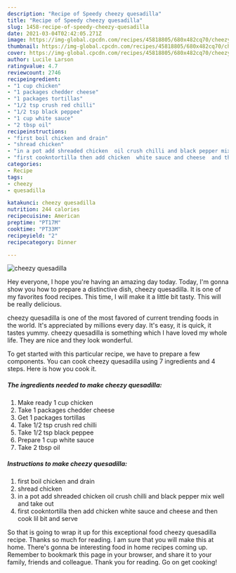 ```yaml
---
description: "Recipe of Speedy cheezy quesadilla"
title: "Recipe of Speedy cheezy quesadilla"
slug: 1458-recipe-of-speedy-cheezy-quesadilla
date: 2021-03-04T02:42:05.271Z
image: https://img-global.cpcdn.com/recipes/45818805/680x482cq70/cheezy-quesadilla-recipe-main-photo.jpg
thumbnail: https://img-global.cpcdn.com/recipes/45818805/680x482cq70/cheezy-quesadilla-recipe-main-photo.jpg
cover: https://img-global.cpcdn.com/recipes/45818805/680x482cq70/cheezy-quesadilla-recipe-main-photo.jpg
author: Lucile Larson
ratingvalue: 4.7
reviewcount: 2746
recipeingredient:
- "1 cup chicken"
- "1 packages chedder cheese"
- "1 packages tortillas"
- "1/2 tsp crush red chilli"
- "1/2 tsp black peppee"
- "1 cup white sauce"
- "2 tbsp oil"
recipeinstructions:
- "first boil chicken and drain"
- "shread chicken"
- "in a pot add shreaded chicken  oil crush chilli and black pepper mix well and take out"
- "first cookntortilla then add chicken  white sauce and cheese  and then cook lil bit and serve"
categories:
- Recipe
tags:
- cheezy
- quesadilla

katakunci: cheezy quesadilla 
nutrition: 244 calories
recipecuisine: American
preptime: "PT17M"
cooktime: "PT33M"
recipeyield: "2"
recipecategory: Dinner

---
```



![cheezy quesadilla](https://img-global.cpcdn.com/recipes/45818805/680x482cq70/cheezy-quesadilla-recipe-main-photo.jpg)

Hey everyone, I hope you're having an amazing day today. Today, I'm gonna show you how to prepare a distinctive dish, cheezy quesadilla. It is one of my favorites food recipes. This time, I will make it a little bit tasty. This will be really delicious.



cheezy quesadilla is one of the most favored of current trending foods in the world. It's appreciated by millions every day. It's easy, it is quick, it tastes yummy. cheezy quesadilla is something which I have loved my whole life. They are nice and they look wonderful.


To get started with this particular recipe, we have to prepare a few components. You can cook cheezy quesadilla using 7 ingredients and 4 steps. Here is how you cook it.

<!--inarticleads1-->

##### The ingredients needed to make cheezy quesadilla:

1. Make ready 1 cup chicken
1. Take 1 packages chedder cheese
1. Get 1 packages tortillas
1. Take 1/2 tsp crush red chilli
1. Take 1/2 tsp black peppee
1. Prepare 1 cup white sauce
1. Take 2 tbsp oil




<!--inarticleads2-->

##### Instructions to make cheezy quesadilla:

1. first boil chicken and drain
1. shread chicken
1. in a pot add shreaded chicken  oil crush chilli and black pepper mix well and take out
1. first cookntortilla then add chicken  white sauce and cheese  and then cook lil bit and serve




So that is going to wrap it up for this exceptional food cheezy quesadilla recipe. Thanks so much for reading. I am sure that you will make this at home. There's gonna be interesting food in home recipes coming up. Remember to bookmark this page in your browser, and share it to your family, friends and colleague. Thank you for reading. Go on get cooking!
